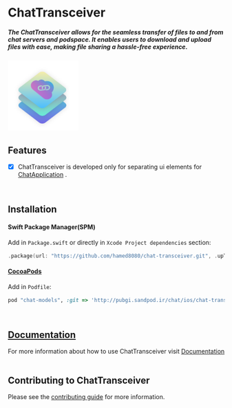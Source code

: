 # ChatTransceiver

<h5>The ChatTransceiver allows for the seamless transfer of files to and from chat servers and podspace. It enables users to download and upload files with ease, making file sharing a hassle-free experience.</h5>

<img src="https://github.com/hamed8080/chat-transceiver/raw/main/images/icon.png"  width="164" height="164">

## Features

- [x] ChatTransceiver is developed only for separating ui elements for [ChatApplication](https://github.com/hamed8080/chat-application) .
<br/>

## Installation

#### Swift Package Manager(SPM) 

Add in `Package.swift` or directly in `Xcode Project dependencies` section:

```swift
.package(url: "https://github.com/hamed8080/chat-transceiver.git", .upToNextMinor(from: "2.0.1")),
```

#### [CocoaPods](https://cocoapods.org) 

Add in `Podfile`:

```ruby
pod "chat-models", :git => 'http://pubgi.sandpod.ir/chat/ios/chat-transceiver.git', :tag => '2.0.1'
```
<br/>

## [Documentation](https://hamed8080.github.io/chat-transceiver/documentation/chattransceiver/)
For more information about how to use ChatTransceiver visit [Documentation](https://hamed8080.github.io/chat-transceiver/documentation/chattransceiver/) 
<br/>
<br/>

## Contributing to ChatTransceiver
Please see the [contributing guide](/CONTRIBUTING.md) for more information.

<!-- Copyright (c) 2021-2022 Apple Inc and the Swift Project authors. All Rights Reserved. -->

